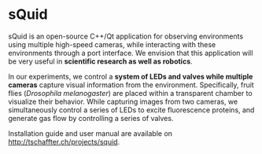 sQuid
=====

sQuid is an open-source C++/Qt application for observing environments using multiple high-speed cameras, while interacting with these environments through a port interface. We envision that this application will be very useful in **scientific research as well as robotics**.

In our experiments, we control a **system of LEDs and valves while multiple cameras** capture visual information from the environment. Specifically, fruit flies (*Drosophila melanogaster*) are placed within a transparent chamber to visualize their behavior. While capturing images from two cameras, we simultaneously control a series of LEDs to excite fluorescence proteins, and generate gas flow by controlling a series of valves.

Installation guide and user manual are available on http://tschaffter.ch/projects/squid.